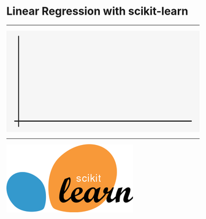 # Linear Regression with scikit-learn

---

![](res/linearregressionwithscikit1.gif)

---

![](res/linearregressionwithscikit2.png)

<!--
We've talked about linear regression
-->
